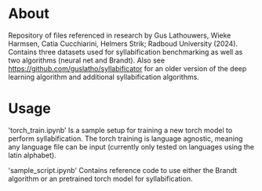 # About

Repository of files referenced in research by Gus Lathouwers, Wieke Harmsen, Catia Cucchiarini, Helmers Strik; Radboud University (2024).
Contains three datasets used for syllabification benchmarking as well as two algorithms (neural net and Brandt).
Also see https://github.com/guslatho/syllabificator for an older version of the deep learning algorithm and additional syllabification algorithms.

# Usage

'torch_train.ipynb' Is a sample setup for training a new torch model to perform syllabification. The torch training is language agnostic, meaning any language file can be input (currently only tested on languages using the latin alphabet).

'sample_script.ipynb' Contains reference code to use either the Brandt algorithm or an pretrained torch model for syllabification.
